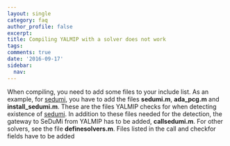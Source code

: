 ```yaml
---
layout: single
category: faq
author_profile: false
excerpt: 
title: Compiling YALMIP with a solver does not work
tags:
comments: true
date: '2016-09-17'
sidebar:
  nav:
---
```


When compiling, you need to add some files to your include list. As an example, for [sedumi](/command/sedumi), you have to add the files **sedumi.m**, **ada_pcg.m** and **install_sedumi.m**. These are the files YALMIP checks for when detecting existence of [sedumi](/command/sedumi). In addition to these files needed for the detection, the gateway to SeDuMi from YALMIP has to be added, **callsedumi.m**. For other solvers, see the file **definesolvers.m**. Files listed in the call and checkfor fields have to be added
